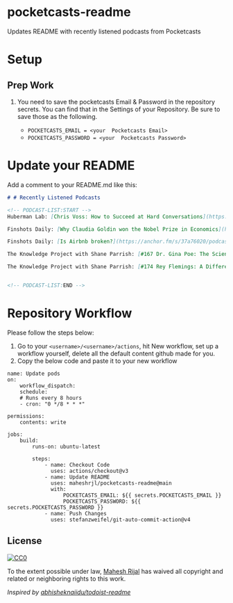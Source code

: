 # pocketcasts-readme
Updates README with recently listened podcasts from Pocketcasts

# Setup

## Prep Work

1. You need to save the pocketcasts Email & Password in the repository secrets. You can find that in the Settings of your Repository. Be sure to save those as the following.

    - `POCKETCASTS_EMAIL = <your  Pocketcasts Email>`
    - `POCKETCASTS_PASSWORD = <your  Pocketcasts Password>`

# Update your README

Add a comment to your README.md like this:

```markdown
# # Recently Listened Podcasts

<!-- PODCAST-LIST:START -->
Huberman Lab: [Chris Voss: How to Succeed at Hard Conversations](https://www.podtrac.com/pts/redirect.mp3/pdst.fm/e/chrt.fm/track/3F7F74/traffic.megaphone.fm/SCIM5142864264.mp3?updated=1696225071)

Finshots Daily: [Why Claudia Goldin won the Nobel Prize in Economics](https://anchor.fm/s/37a76020/podcast/play/77036575/https%3A%2F%2Fd3ctxlq1ktw2nl.cloudfront.net%2Fstaging%2F2023-9-10%2F5b21d286-c96a-0ce9-0056-4dfa8773ff2a.mp3)

Finshots Daily: [Is Airbnb broken?](https://anchor.fm/s/37a76020/podcast/play/76989548/https%3A%2F%2Fd3ctxlq1ktw2nl.cloudfront.net%2Fstaging%2F2023-9-9%2F347cf6e5-9037-5764-3bef-898d56ddf988.mp3)

The Knowledge Project with Shane Parrish: [#167 Dr. Gina Poe: The Science of Better Sleep](https://traffic.libsyn.com/secure/theknowledgeproject/167_Gina_Poe.mp3?dest-id=271299)

The Knowledge Project with Shane Parrish: [#174 Rey Flemings: A Different Definition of Success](https://traffic.libsyn.com/secure/theknowledgeproject/174_Rey_Flemings.mp3?dest-id=271299)


<!-- PODCAST-LIST:END -->
```

# Repository Workflow

Please follow the steps below:

1. Go to your `<username>/<username>/actions`, hit New workflow, set up a workflow yourself, delete all the default content github made for you.
2. Copy the below code and paste it to your new workflow


```
name: Update pods
on:
    workflow_dispatch:
    schedule:
    # Runs every 8 hours
    - cron: "0 */8 * * *"

permissions:
    contents: write

jobs:
    build:
        runs-on: ubuntu-latest

        steps:
            - name: Checkout Code
              uses: actions/checkout@v3
            - name: Update README
              uses: maheshrjl/pocketcasts-readme@main
              with:
                  POCKETCASTS_EMAIL: ${{ secrets.POCKETCASTS_EMAIL }}
                  POCKETCASTS_PASSWORD: ${{ secrets.POCKETCASTS_PASSWORD }}
            - name: Push Changes
              uses: stefanzweifel/git-auto-commit-action@v4
```


## License

[![CC0](https://licensebuttons.net/p/zero/1.0/88x31.png)](https://creativecommons.org/publicdomain/zero/1.0/)

To the extent possible under law, [Mahesh Rijal](https://maheshrjl.com/) has waived all copyright and related or neighboring rights to this work.

_Inspired by [abhisheknaiidu/todoist-readme](https://github.com/abhisheknaiidu/todoist-readme)_
